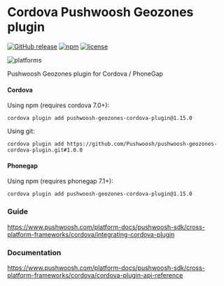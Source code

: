 Cordova Pushwoosh Geozones plugin
===================================================

[![GitHub release](https://img.shields.io/github/release/Pushwoosh/pushwoosh-geozones-cordova-plugin.svg?style=flat-square)](https://github.com/Pushwoosh/pushwoosh-geozones-cordova-plugin/releases) 
[![npm](https://img.shields.io/npm/v/pushwoosh-geozones-cordova-plugin.svg)](https://www.npmjs.com/package/pushwoosh-geozones-cordova-plugin)
[![license](https://img.shields.io/npm/l/pushwoosh-geozones-cordova-plugin.svg)](https://www.npmjs.com/package/pushwoosh-geozones-cordova-plugin)

![platforms](https://img.shields.io/badge/platforms-android%20%7C%20ios%20%7C%20wp8%20%7C%20windows%20-yellowgreen.svg)

Pushwoosh Geozones plugin for Cordova / PhoneGap

#### Cordova

Using npm (requires cordova 7.0+):

```
cordova plugin add pushwoosh-geozones-cordova-plugin@1.15.0
```

Using git:

```
cordova plugin add https://github.com/Pushwoosh/pushwoosh-geozones-cordova-plugin.git#1.0.0
```

#### Phonegap

Using npm (requires phonegap 7.1+):

```
cordova plugin add pushwoosh-geozones-cordova-plugin@1.15.0
```

### Guide

https://www.pushwoosh.com/platform-docs/pushwoosh-sdk/cross-platform-frameworks/cordova/integrating-cordova-plugin

### Documentation

https://www.pushwoosh.com/platform-docs/pushwoosh-sdk/cross-platform-frameworks/cordova/cordova-plugin-api-reference

